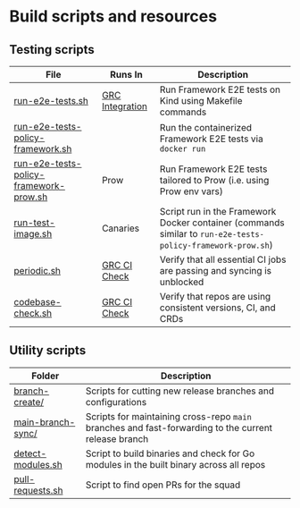 # Build scripts and resources

## Testing scripts

| File                                                                                 | Runs In                                                 | Description                                                                                                 |
| ------------------------------------------------------------------------------------ | ------------------------------------------------------- | ----------------------------------------------------------------------------------------------------------- |
| [run-e2e-tests.sh](./run-e2e-tests.sh)                                               | [GRC Integration](../.github/workflows/integration.yml) | Run Framework E2E tests on Kind using Makefile commands                                                     |
| [run-e2e-tests-policy-framework.sh](./run-e2e-tests-policy-framework.sh)             |                                                         | Run the containerized Framework E2E tests via `docker run`                                                  |
| [run-e2e-tests-policy-framework-prow.sh](./run-e2e-tests-policy-framework-prow.sh)   | Prow                                                    | Run Framework E2E tests tailored to Prow (i.e. using Prow env vars)                                         |
| [run-test-image.sh](./run-test-image.sh)                                             | Canaries                                                | Script run in the Framework Docker container (commands similar to `run-e2e-tests-policy-framework-prow.sh`) |
| [periodic.sh](./periodic.sh)                                                         | [GRC CI Check](../.github/workflows/repo-config.yml)    | Verify that all essential CI jobs are passing and syncing is unblocked                                      |
| [codebase-check.sh](./codebase-check.sh)                                             | [GRC CI Check](../.github/workflows/repo-config.yml)    | Verify that repos are using consistent versions, CI, and CRDs                                               |

## Utility scripts

| Folder                                    | Description                                                                                          |
| ----------------------------------------- | ---------------------------------------------------------------------------------------------------- |
| [branch-create/](./branch-create/)        | Scripts for cutting new release branches and configurations                                          |
| [main-branch-sync/](./main-branch-sync/)  | Scripts for maintaining cross-repo `main` branches and fast-forwarding to the current release branch |
| [detect-modules.sh](./detect-modules.sh) | Script to build binaries and check for Go modules in the built binary across all repos               |
| [pull-requests.sh](./pull-requests.sh) | Script to find open PRs for the squad |

